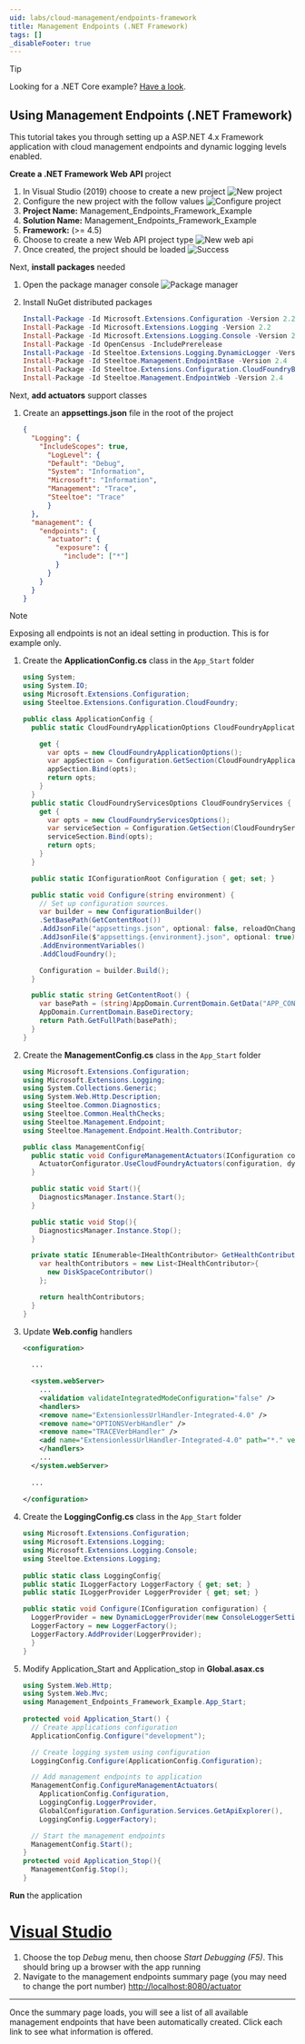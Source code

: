 ```yaml
---
uid: labs/cloud-management/endpoints-framework
title: Management Endpoints (.NET Framework)
tags: []
_disableFooter: true
---
```


> [!TIP]
> Looking for a .NET Core example? [Have a look](endpoints-netcore.md).

## Using Management Endpoints (.NET Framework)

This tutorial takes you through setting up a ASP.NET 4.x Framework application with cloud management endpoints and dynamic logging levels enabled.

**Create a .NET Framework Web API** project

1. In Visual Studio (2019) choose to create a new project
  ![New project](~/labs/images/new-vs-proj/create-new-project.png)
1. Configure the new project with the follow values
  ![Configure project](~/labs/images/new-vs-proj/configure-new-project.png)
1. **Project Name:** Management_Endpoints_Framework_Example
1. **Solution Name:** Management_Endpoints_Framework_Example
1. **Framework:** (>= 4.5)
1. Choose to create a new Web API project type
  ![New web api](~/labs/images/new-vs-proj/create-new-asp_net-web-app.png)
1. Once created, the project should be loaded
  ![Success](~/labs/images/new-vs-proj/create-successful.png)

Next, **install packages** needed

1. Open the package manager console
  ![Package manager](~/labs/images/initializr/open-package-manager-console.png)
1. Install NuGet distributed packages

    ```powershell
    Install-Package -Id Microsoft.Extensions.Configuration -Version 2.2
    Install-Package -Id Microsoft.Extensions.Logging -Version 2.2
    Install-Package -Id Microsoft.Extensions.Logging.Console -Version 2.2
    Install-Package -Id OpenCensus -IncludePrerelease
    Install-Package -Id Steeltoe.Extensions.Logging.DynamicLogger -Version 2.4
    Install-Package -Id Steeltoe.Management.EndpointBase -Version 2.4
    Install-Package -Id Steeltoe.Extensions.Configuration.CloudFoundryBase -Version 2.4
    Install-Package -Id Steeltoe.Management.EndpointWeb -Version 2.4
    ```

Next, **add actuators** support classes

1. Create an **appsettings.json** file in the root of the project

    ```json
    {
      "Logging": {
        "IncludeScopes": true,
          "LogLevel": {
          "Default": "Debug",
          "System": "Information",
          "Microsoft": "Information",
          "Management": "Trace",
          "Steeltoe": "Trace"
          }
      },
      "management": {
        "endpoints": {
          "actuator": {
            "exposure": {
              "include": ["*"]
            }
          }
        }
      }
    }
    ```

  > [!NOTE]
  > Exposing all endpoints is not an ideal setting in production. This is for example only.

1. Create the **ApplicationConfig.cs** class in the `App_Start` folder

    ```csharp
    using System;
    using System.IO;
    using Microsoft.Extensions.Configuration;
    using Steeltoe.Extensions.Configuration.CloudFoundry;
    
    public class ApplicationConfig {
      public static CloudFoundryApplicationOptions CloudFoundryApplication {
    
        get {
          var opts = new CloudFoundryApplicationOptions();
          var appSection = Configuration.GetSection(CloudFoundryApplicationOptions.CONFIGURATION_PREFIX);
          appSection.Bind(opts);
          return opts;
        }
      }
      public static CloudFoundryServicesOptions CloudFoundryServices {
        get {
          var opts = new CloudFoundryServicesOptions();
          var serviceSection = Configuration.GetSection(CloudFoundryServicesOptions.CONFIGURATION_PREFIX);
          serviceSection.Bind(opts);
          return opts;
        }
      }

      public static IConfigurationRoot Configuration { get; set; }
    
      public static void Configure(string environment) {
        // Set up configuration sources.
        var builder = new ConfigurationBuilder()
        .SetBasePath(GetContentRoot())
        .AddJsonFile("appsettings.json", optional: false, reloadOnChange: false)
        .AddJsonFile($"appsettings.{environment}.json", optional: true)
        .AddEnvironmentVariables()
        .AddCloudFoundry();
    
        Configuration = builder.Build();
      }
    
      public static string GetContentRoot() {
        var basePath = (string)AppDomain.CurrentDomain.GetData("APP_CONTEXT_BASE_DIRECTORY") ??
        AppDomain.CurrentDomain.BaseDirectory;
        return Path.GetFullPath(basePath);
      }
    }
    ```

1. Create the **ManagementConfig.cs** class in the `App_Start` folder

    ```csharp
    using Microsoft.Extensions.Configuration;
    using Microsoft.Extensions.Logging;
    using System.Collections.Generic;
    using System.Web.Http.Description;
    using Steeltoe.Common.Diagnostics;
    using Steeltoe.Common.HealthChecks;
    using Steeltoe.Management.Endpoint;
    using Steeltoe.Management.Endpoint.Health.Contributor;
    
    public class ManagementConfig{
      public static void ConfigureManagementActuators(IConfiguration configuration, ILoggerProvider dynamicLogger, IApiExplorer apiExplorer, ILoggerFactory loggerFactory = null){
        ActuatorConfigurator.UseCloudFoundryActuators(configuration, dynamicLogger, GetHealthContributors(configuration), apiExplorer, loggerFactory);
      }
    
      public static void Start(){
        DiagnosticsManager.Instance.Start();
      }
    
      public static void Stop(){
        DiagnosticsManager.Instance.Stop();
      }
    
      private static IEnumerable<IHealthContributor> GetHealthContributors(IConfiguration configuration){
        var healthContributors = new List<IHealthContributor>{
          new DiskSpaceContributor()
        };
    
        return healthContributors;
      }
    }
    ```

1. Update **Web.config** handlers

    ```xml
    <configuration>
      
      ...
    
      <system.webServer>
        ...
        <validation validateIntegratedModeConfiguration="false" />
        <handlers>
        <remove name="ExtensionlessUrlHandler-Integrated-4.0" />
        <remove name="OPTIONSVerbHandler" />
        <remove name="TRACEVerbHandler" />
        <add name="ExtensionlessUrlHandler-Integrated-4.0" path="*." verb="*" type="System.Web.Handlers.TransferRequestHandler" preCondition="integratedMode,runtimeVersionv4.0" />
        </handlers>
        ...
      </system.webServer>
      
      ...
      
    </configuration>
    ```

1. Create the **LoggingConfig.cs** class in the `App_Start` folder

    ```csharp
    using Microsoft.Extensions.Configuration;
    using Microsoft.Extensions.Logging;
    using Microsoft.Extensions.Logging.Console;
    using Steeltoe.Extensions.Logging;
        
    public static class LoggingConfig{
    public static ILoggerFactory LoggerFactory { get; set; }
    public static ILoggerProvider LoggerProvider { get; set; }
    
    public static void Configure(IConfiguration configuration) {
      LoggerProvider = new DynamicLoggerProvider(new ConsoleLoggerSettings().FromConfiguration(configuration));
      LoggerFactory = new LoggerFactory();
      LoggerFactory.AddProvider(LoggerProvider);
      }
    }
    ```

1. Modify Application_Start and Application_stop in **Global.asax.cs**

    ```csharp
    using System.Web.Http;
    using System.Web.Mvc;
    using Management_Endpoints_Framework_Example.App_Start;
  
    protected void Application_Start() {
      // Create applications configuration
      ApplicationConfig.Configure("development");
    
      // Create logging system using configuration
      LoggingConfig.Configure(ApplicationConfig.Configuration);
    
      // Add management endpoints to application
      ManagementConfig.ConfigureManagementActuators(
        ApplicationConfig.Configuration,
        LoggingConfig.LoggerProvider,
        GlobalConfiguration.Configuration.Services.GetApiExplorer(),
        LoggingConfig.LoggerFactory);
    
      // Start the management endpoints
      ManagementConfig.Start();    
    }
    protected void Application_Stop(){
      ManagementConfig.Stop();    
    }
    ```

**Run** the application

  # [Visual Studio](#tab/vs)

  1. Choose the top *Debug* menu, then choose *Start Debugging (F5)*. This should bring up a browser with the app running
  1. Navigate to the management endpoints summary page (you may need to change the port number) [http://localhost:8080/actuator](http://localhost:8080/actuator)
  
  ***

Once the summary page loads, you will see a list of all available management endpoints that have been automatically created. Click each link to see what information is offered.
